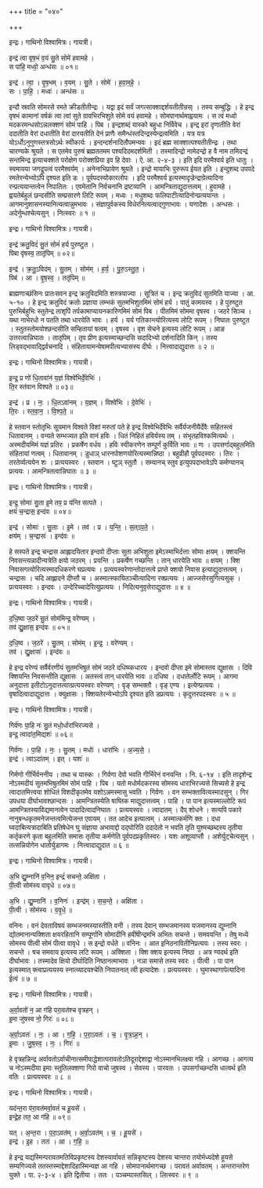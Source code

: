 +++
title = "०४०"

+++


इन्द्रः। गाथिनो विश्वामित्रः। गायत्री।

इन्द्र॑ त्वा वृष॒भं व॒यं सु॒ते सोमे॑ हवामहे ।  
स पा॑हि॒ मध्वो॒ अन्ध॑सः ॥ ०१॥

इन्द्र॑ । त्वा॒ । वृ॒ष॒भम् । व॒यम् । सु॒ते । सोमे॑ । ह॒वा॒म॒हे॒ ।  
सः । पा॒हि॒ । मध्वः॑ । अन्ध॑सः ॥

इन्दौ स्रवति सोमरसे रमते क्रीडतीतीन्द्रः । यद्वा इदं सर्वं जगत्साक्शाद्दर्शयतीतीन्रस्ः । तस्य सम्बुद्धिः । हे इन्द्र वृषभं कामानां वर्षकं त्वा त्वां सुते ग्रावभिरभिशुते सोमे वयं हवामहे । सोमपानार्थमाह्वयामः । स त्वं मध्वो मदकरमन्धसोऽन्नलक्शणं सोमं पाहि । पिब । इन्द्रशब्दं यास्को बहुधा निर्विवेच । इन्द्र इरां दृणातीति वेरां ददातीति वेरां दधातीति वेरां दारयतीति देनं प्राणैः समैन्धंस्तदिन्द्रस्येन्द्रत्वमिति । यत्र यत्र योऽर्धोऽनुगुणस्तत्रसोऽर्थः स्वीकार्यः । इन्दन्दर्शनादितौपमन्यवः । इदं ब्रह्म साक्शात्पश्यतीतीन्द्रः । तथा चारण्यके श्रूयते । स एतमेव पुरुषं ब्रह्मततमम पश्यदिदमदर्शमिती । तस्मादिन्द्रो नामेदन्द्रो ह वै नाम तमिदन्द्रं सन्तमिन्द्र इत्याचक्शते परोक्षेण परोक्शप्रिया इव हि देवाः । ऐ. आ. २-४-३ । इति इदि परमैश्वर्य इति धातुः । स्वमायया जगद्रूपत्वं परमैश्वर्यम् । अनेनाभिप्रायेण श्रूयते । इन्द्रो मायाभिः पुरुरूप ईयत इति । इन्दुशब्द उपपदे रमतेरन्येभ्योऽपि दृश्यत इति डः । पूर्वपदस्योकारलोपः । इदि परमैश्वर्य इत्यस्मादृज्रेन्द्राग्रेत्यादिना रन्प्रत्ययान्तत्वेन निपातितः । एवमेतानि निर्वचनानि द्रष्टव्यानि । आमन्त्रिताद्युदात्तत्वम् । हुवामहे । ह्वयतेर्बहुलं छन्दसीति सम्प्रसारणे लिटि रूपम् । मध्वः । मधुशब्दः फलिपाटीत्यादिनोन्प्रत्ययान्तः । आगमानुशासनस्यानित्यत्वान्नुमभावः । संज्ञापुर्वकस्य विधेरनित्यत्वाद्गुणाभावः । यणादेशः । अन्धसः । अदेर्नुम्धश्चेत्यसुन् । नित्स्वरः ॥ १ ॥

इन्द्रः। गाथिनो विश्वामित्रः। गायत्री।

इन्द्र॑ क्रतु॒विदं॑ सु॒तं सोमं॑ हर्य पुरुष्टुत ।  
पिबा वृ॑षस्व॒ तातृ॑पिम् ॥ ०२॥

इन्द्र॑ । क्र॒तु॒ऽविद॑म् । सु॒तम् । सोम॑म् । ह॒र्य॒ । पु॒रु॒ऽस्तु॒त॒ ।  
पिब॑ । आ । वृ॒ष॒स्व॒ । ततृ॑पिम् ॥

ब्राह्मणाच्छंसिनः प्रातःसवन इन्द्र क्रतुविदमिति शस्त्रयाज्या । सूत्रितं च । इन्द्र क्रतुविदं सुतमिति याज्या । आ. ५-१० । हे इन्द्र क्रतुविदं क्रतोः प्रज्ञाया लम्भकं सुतमभिशुतमिमं सोमं हर्य । पातुं कामयस्व । हे पुरुष्टुत पुरुभिर्बहुभिः स्तुतेन्द्र ताशृपिं तर्पकामाप्यायनकारिणमिमं सोमं पिब । पीतमिमं सोममा वृषस्व । जठरे सिञ्च । यथा नाभेरधो न पतति तथा धारयेति भावः । हर्य । यर्य गतिकान्त्योरित्यस्य लोटि रूपम् । निघातः पुरुष्टुत । स्तुतस्तोमयोश्छन्दसीति सम्हितायां षत्वम् । वृषस्व । वृश सेचने इत्यस्य लोटि रूपम् । आङ उत्तरत्वान्निघातः । तातृपिम् । तृप प्रीण इत्यस्माच्छन्दसि सदादिभ्यो दर्शनादिति किन् । तस्य लिड्वद्भावाद्द्विर्वचनादि । संहितायामन्येषामपीत्यभ्यासस्य दीर्घः । नित्त्वादाद्युदात्तः ॥ २ ॥

इन्द्रः। गाथिनो विश्वामित्रः। गायत्री।

इन्द्र॒ प्र णो॑ धि॒तावा॑नं य॒ज्ञं विश्वे॑भिर्दे॒वेभिः॑ ।  
ति॒र स्त॑वान विश्पते ॥ ०३॥

इन्द्र॑ । प्र । नः॒ । धि॒तऽवा॑नम् । य॒ज्ञम् । विश्वे॑भिः । दे॒वेभिः॑ ।  
ति॒रः । स्त॒वा॒न॒ । वि॒श्प॒ते॒ ॥

हे स्तवान स्तोतृभिः सूयमान विश्वते विशां मरुतां पते हे इन्द्र विश्वेभिर्देवेभिः सर्वैर्यजनीयैर्देवैः सहितस्त्वं धितावानम् । वन्यते सम्भज्यत इति वानं हविः । धितं निहितं हविर्यस्य तम् । संभृतहविश्कमित्यर्थः । अस्मदीयमिमं यज्ञं प्रतिरः । प्रकर्षेण वर्धय । हविः स्वीकरणेन सम्पूर्णं कुर्विति भावः ॥ णः । उपसर्गाद्बहुलमिति संहितायां णत्वम् । धितावानम् । डुधाञ् धारनपोशणयोरित्यस्मान्निष्ठा । बहुव्रीहौ पूर्वपदस्वरः । तिरः । तरतेर्व्यत्ययेन शः । प्रत्ययस्वरः । स्तवान । ष्टुञ् स्तुतौ । सम्यानच् स्तुव इत्युपपदाभावेऽपि कर्मण्यानच् प्रत्ययः । आमन्त्रितत्वान्निघातः ॥ ३ ॥

इन्द्रः। गाथिनो विश्वामित्रः। गायत्री।

इन्द्र॒ सोमाः॑ सु॒ता इ॒मे तव॒ प्र य॑न्ति सत्पते ।  
क्षयं॑ च॒न्द्रास॒ इन्द॑वः ॥ ०४॥

इन्द्र॑ । सोमाः॑ । सु॒ताः । इ॒मे । तव॑ । प्र । य॒न्ति॒ । स॒त्ऽप॒ते॒ ।  
क्षय॑म् । च॒न्द्रासः॑ । इन्द॑वः ॥

हे सस्पते इन्द्र चन्द्रास आह्लादयितार इन्दवो दीप्ताः सुता अभिशुता इमेऽस्माभिर्दत्ताः सोमाः क्षयम् । क्शयन्ति निवसन्त्यन्नादीन्यत्रेति क्षयो जठरम् । प्रयन्ति । प्रकर्षेण गच्छन्ति । तान् धारयेति भावः ॥ क्षयम् । क्शि निवासगत्योरित्यस्मादधिकरणे घप्रत्ययः । प्रत्ययस्वरेणान्तोदात्तत्वे प्राप्ते क्शयो निवास इत्याद्युदात्तत्वम् । चन्द्रासः । चदि आह्लादने दीप्त्तौ च । अस्मात्स्फायितञ्चीत्यादिना रक्प्रत्ययः । आज्जसेरसुगित्यसुक् । प्रत्ययस्वरः । इन्दवः । उन्देरिच्चादेरित्युप्रत्ययः । निदित्यनुवृत्तेराद्युदात्तः ॥ ४ ॥

इन्द्रः। गाथिनो विश्वामित्रः। गायत्री।

द॒धि॒ष्वा ज॒ठरे॑ सु॒तं सोम॑मिन्द्र॒ वरे॑ण्यम् ।  
तव॑ द्यु॒क्षास॒ इन्द॑वः ॥ ०५॥

द॒धि॒ष्व । ज॒ठरे॑ । सु॒तम् । सोम॑म् । इ॒न्द्र॒ । वरे॑ण्यम् ।  
तव॑ । द्यु॒क्षासः॑ । इन्द॑वः ॥

हे इन्द्र वरेण्यं सर्वैर्वरणीयं सुतमभिषुतं सोमं जठरे दधिष्व्कधारय । इन्दवो दीप्ता इमे सोमास्तव द्युक्षासः । दिवि क्शियन्ति निवसन्तीति द्युक्षासः । अतस्त्वं तान् धारयेति भावः ॥ दधिष्व । दधातेर्लोटि रूपम् । आगमा अनुदात्ता इतीटोऽनुदात्तत्वात्प्रत्ययस्वरः वरेण्यण् । वृङ् सम्भक्तौ । वृङ् एण्य । इत्येण्प्रत्ययः । वृषादित्वादाद्युदात्तः । क्युक्षासः । क्शियतेरन्येभ्योऽपि दृश्यत इति डप्रत्ययः । कृदुत्तरपदस्वरः ॥ ५ ॥

इन्द्रः। गाथिनो विश्वामित्रः। गायत्री।

गिर्व॑णः पा॒हि नः॑ सु॒तं मधो॒र्धारा॑भिरज्यसे ।  
इन्द्र॒ त्वादा॑त॒मिद्यशः॑ ॥ ०६॥

गिर्व॑णः । पा॒हि । नः॒ । सु॒तम् । मधोः॑ । धारा॑भिः । अ॒ज्य॒से॒ ।  
इन्द्र॑ । त्वाऽदा॑तम् । इत् । यशः॑ ॥

गिर्मणो गीर्भिर्वननीय । तथा च यास्कः । गिर्वणा देवो भवति गीर्भिरेनं वनयन्ति । नि. ६-१४ । इति तादृशेन्द्र नोऽस्मदीयं सुतमभिषुतमिमं सोमं पाहि । पिब । यतो मधोर्मदकरस्य सोमस्य धाराभिरज्यसे सिच्यसे हे इन्द्र त्वादातमित्त्वया शोधितं विशदीकृतमेव यशोऽन्नमस्मासु भवति । गिर्वणः । वन सम्भक्तावित्यस्मादसुन् । गिर उपधया दीर्घाभावश्छान्दसः । आमन्त्रितस्येति षाष्तिक माद्युदात्तत्वम् । पाहि । पा पान इत्यस्माल्लोटि रूपं आमन्त्रितस्याविद्यमानत्वेन पादादित्वादनिघातः । प्रत्ययस्वरः । त्वादातम् । दैप् शोधने । सत्यपि पकारे नानुबन्धकृतमनेजन्तत्वमित्येजन्त एवायम् । तत आदेच इत्यात्वम् । अस्मात्कर्मणि क्तः । दधा घ्वदाबित्यत्रादाबिति प्रतिषेधेन घु संज्ञाया अभावाद्दो दद्घोरिति ददादेतो न भवति तृति युश्मच्छब्दस्य तृतीया कर्तृकरणे कृता बहुलमिति समासः तृतीया कर्मणेति पूर्वपदप्रकृतिस्वरः । यशः अशूव्याप्तौ । अशेर्युट्चेत्यसुन् । तत्सन्नियोगेन धातोर्युडागमः । नित्त्वादाद्युदात ॥ ६ ॥

इन्द्रः। गाथिनो विश्वामित्रः। गायत्री।

अ॒भि द्यु॒म्नानि॑ व॒निन॒ इन्द्रं॑ सचन्ते॒ अक्षि॑ता ।  
पी॒त्वी सोम॑स्य वावृधे ॥ ०७॥

अ॒भि । द्यु॒म्नानि॑ । व॒निनः॑ । इन्द्र॑म् । स॒च॒न्ते॒ । अक्षि॑ता ।  
पी॒त्वी । सोम॑स्य । व॒वृ॒धे॒ ॥

वनिनः । वनं देवताविषयं सम्भजनमस्यास्तीति वनी । तस्य देवान् सम्भजमानस्य यजमानस्य द्युम्नानि द्योतमानान्यक्शिता क्षयरहितानि सम्पूर्णानि सोमादीनि हवींषीन्द्रमभि अभितः सचन्ते । समवयन्ति । तेषु मध्ये सोमस्य पीत्वी सोमं पीत्वा वावृधे । स इन्द्रो वर्धते ॥ वनिनः । आत इनिठनावितीनिप्रत्ययः । तस्य स्वरः । सचन्ते । षच समवाय इत्यस्य लटि रूपम् । अक्शिता । क्शि क्शय इत्यस्य निष्ठा । अत्र ण्यदर्थ इति दीर्घाभावः । तस्मादेव क्षियो दीर्घादिति निष्ठानत्माभावः । नञा समासे तस्य स्वरः । पीत्वी । पा पान इत्यस्मात् क्त्वाप्रत्ययस्य स्नात्व्यादयश्चेति निपातनात् त्वी इत्यादेशः । प्रत्ययस्वरः । घुमास्थागापेत्यादिना ईत्वं ॥ ७ ॥

इन्द्रः। गाथिनो विश्वामित्रः। गायत्री।

अ॒र्वा॒वतो॑ न॒ आ ग॑हि परा॒वत॑श्च वृत्रहन् ।  
इ॒मा जु॑षस्व नो॒ गिरः॑ ॥ ०८॥

अ॒र्वा॒ऽवतः॑ । नः॒ । आ । ग॒हि॒ । प॒रा॒ऽवतः॑ । च॒ । वृ॒त्र॒ऽह॒न् ।  
इ॒माः । जु॒ष॒स्व॒ । नः॒ । गिरः॑ ॥

हे वृत्रहन्निन्द्र अर्वावतोऽर्वाचीनात्समीपाद्धेशात्परावतोऽतिदूराद्देशाद्वा नोऽस्मानभिलक्ष्या गहि । आगच्छ । आगत्य च नोऽस्मदीया इमाः स्तुतिलक्शणा गिरो वाचो जुषस्व । सेवस्य । पारवतः । उपसर्गाच्छन्दसि धात्वर्थ इति वतिः । प्रत्ययस्वरः ॥ ८ ॥

इन्द्रः। गाथिनो विश्वामित्रः। गायत्री।

यद॑न्त॒रा प॑रा॒वत॑मर्वा॒वतं॑ च हू॒यसे॑ ।  
इन्द्रे॒ह तत॒ आ ग॑हि ॥ ०९॥

यत् । अ॒न्त॒रा । प॒रा॒ऽवत॑म् । अ॒र्वा॒ऽवत॑म् । च॒ । हू॒यसे॑ ।  
इन्द्र॑ । इ॒ह । ततः॑ । आ । ग॒हि॒ ॥

हे इन्द्र यद्यस्मिन्परावतमतिविप्रकृष्टस्य देशस्यार्वावतं सन्निकृष्टस्य देशस्य चान्तरा तयोर्मध्यदेशे हूयसे सम्यगिज्यसे ततस्तस्माद्देशादिहास्मिन्यज्ञ आ गहि । सोमपानार्थमागच्छ । परावतं अर्वावतम् । अन्तरान्तरेण युक्ते । पा. २-३-४ । इति द्वितीया । ततः । पञ्चम्यास्तसिल् । लित्स्वरः ॥ ९ ॥